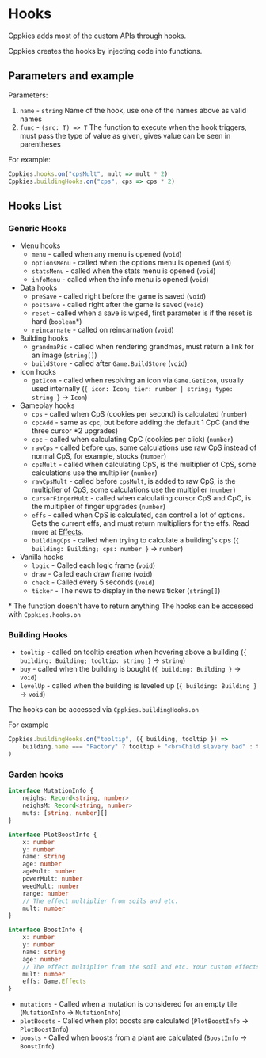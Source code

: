 # Hooks

Cppkies adds most of the custom APIs through hooks.

Cppkies creates the hooks by injecting code into functions.

## Parameters and example

Parameters:

1. `name` - `string` Name of the hook, use one of the names above as valid names
2. `func` - `(src: T) => T` The function to execute when the hook triggers, must pass the type of value as given, gives value can be seen in parentheses

For example:

```ts
Cppkies.hooks.on("cpsMult", mult => mult * 2)
Cppkies.buildingHooks.on("cps", cps => cps * 2)
```

## Hooks List

### Generic Hooks

- Menu hooks
  - `menu` - called when any menu is opened (`void`)
  - `optionsMenu` - called when the options menu is opened (`void`)
  - `statsMenu` - called when the stats menu is opened (`void`)
  - `infoMenu` - called when the info menu is opened (`void`)
- Data hooks
  - `preSave` - called right before the game is saved (`void`)
  - `postSave` - called right after the game is saved (`void`)
  - `reset` - called when a save is wiped, first parameter is if the reset is hard (`boolean`\*)
  - `reincarnate` - called on reincarnation (`void`)
- Building hooks
  - `grandmaPic` - called when rendering grandmas, must return a link for an image (`string[]`)
  - `buildStore` - called after `Game.BuildStore` (`void`)
- Icon hooks
  - `getIcon` - called when resolving an icon via `Game.GetIcon`, usually used internally (`{ icon: Icon; tier: number | string; type: string }` -> `Icon`)
- Gameplay hooks
  - `cps` - called when CpS (cookies per second) is calculated (`number`)
  - `cpcAdd` - same as `cpc`, but before adding the default 1 CpC (and the three cursor \*2 upgrades)
  - `cpc` - called when calculating CpC (cookies per click) (`number`)
  - `rawCps` - called before `cps`, some calculations use raw CpS instead of normal CpS, for example, stocks (`number`)
  - `cpsMult` - called when calculating CpS, is the multiplier of CpS, some calculations use the multiplier (`number`)
  - `rawCpsMult` - called before `cpsMult`, is added to raw CpS, is the multiplier of CpS, some calculations use the multiplier (`number`)
  - `cursorFingerMult` - called when calculating cursor CpS and CpC, is the multiplier of finger upgrades (`number`)
  - `effs` - called when CpS is calculated, can control a lot of options. Gets the current effs, and must return multipliers for the effs. Read more at [Effects](types/Effects.md).
  - `buildingCps` - called when trying to calculate a building's cps (`{ building: Building; cps: number }` -> `number`)
- Vanilla hooks
  - `logic` - Called each logic frame (`void`)
  - `draw` - Called each draw frame (`void`)
  - `check` - Called every 5 seconds (`void`)
  - `ticker` - The news to display in the news ticker (`string[]`)

\* The function doesn't have to return anything
The hooks can be accessed with `Cppkies.hooks.on`

### Building Hooks

- `tooltip` - called on tooltip creation when hovering above a building (`{ building: Building; tooltip: string }` -> `string`)
- `buy` - called when the building is bought (`{ building: Building }` -> `void`)
- `levelUp` - called when the building is leveled up (`{ building: Building }` -> `void`)

The hooks can be accessed via `Cppkies.buildingHooks.on`

For example

```ts
Cppkies.buildingHooks.on("tooltip", ({ building, tooltip }) =>
	building.name === "Factory" ? tooltip + "<br>Child slavery bad" : tooltip
)
```

### Garden hooks

```ts
interface MutationInfo {
	neighs: Record<string, number>
	neighsM: Record<string, number>
	muts: [string, number][]
}

interface PlotBoostInfo {
	x: number
	y: number
	name: string
	age: number
	ageMult: number
	powerMult: number
	weedMult: number
	range: number
	// The effect multiplier from soils and etc.
	mult: number
}

interface BoostInfo {
	x: number
	y: number
	name: string
	age: number
	// The effect multiplier from the soil and etc. Your custom effects should be multiplied by `mult`
	mult: number
	effs: Game.Effects
}
```

- `mutations` - Called when a mutation is considered for an empty tile (`MutationInfo` -> `MutationInfo`)
- `plotBoosts` - Called when plot boosts are calculated (`PlotBoostInfo` -> `PlotBoostInfo`)
- `boosts` - Called when boosts from a plant are calculated (`BoostInfo` -> `BoostInfo`)
